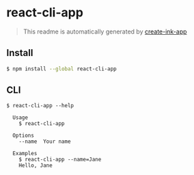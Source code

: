 # react-cli-app

> This readme is automatically generated by [create-ink-app](https://github.com/vadimdemedes/create-ink-app)

## Install

```bash
$ npm install --global react-cli-app
```

## CLI

```
$ react-cli-app --help

  Usage
    $ react-cli-app

  Options
    --name  Your name

  Examples
    $ react-cli-app --name=Jane
    Hello, Jane
```
